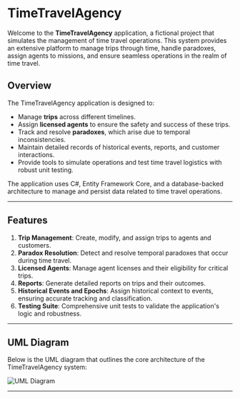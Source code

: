 # TimeTravelAgency

Welcome to the **TimeTravelAgency** application, a fictional project that simulates the management of time travel operations. This system provides an extensive platform to manage trips through time, handle paradoxes, assign agents to missions, and ensure seamless operations in the realm of time travel.

## Overview

The TimeTravelAgency application is designed to:
- Manage **trips** across different timelines.
- Assign **licensed agents** to ensure the safety and success of these trips.
- Track and resolve **paradoxes**, which arise due to temporal inconsistencies.
- Maintain detailed records of historical events, reports, and customer interactions.
- Provide tools to simulate operations and test time travel logistics with robust unit testing.

The application uses C#, Entity Framework Core, and a database-backed architecture to manage and persist data related to time travel operations.

---

## Features

1. **Trip Management**: Create, modify, and assign trips to agents and customers.
2. **Paradox Resolution**: Detect and resolve temporal paradoxes that occur during time travel.
3. **Licensed Agents**: Manage agent licenses and their eligibility for critical trips.
4. **Reports**: Generate detailed reports on trips and their outcomes.
5. **Historical Events and Epochs**: Assign historical context to events, ensuring accurate tracking and classification.
6. **Testing Suite**: Comprehensive unit tests to validate the application's logic and robustness.

---

## UML Diagram

Below is the UML diagram that outlines the core architecture of the TimeTravelAgency system:

![UML Diagram]([https://www.plantuml.com/plantuml/png/jLRDSjis4BxhAN1KfjRatadjo8hZUiQELLkJdjV0si8413W0ADlJzjqBB9SaeCe_ELG7Sd--nIvsFu3w72Bus3Lc9Ws48DP9qrAtOAFuQoRIxnUXatoXM3dljA87wo5wRH_4L-r3jD1WRRw4ole58cvqWoHStvzg7xVikhX1KDVMFA-SCIYZTlRJnklsMEHdc35ivrBwfLBPECyF4TFZ0tlld3FY1XktmqE0HH_-7OnM45-0X0XHIrggJtszGs-0aHXqY6bdMJaYlx3ukA7uVsRSn5KNeclGSmSNGpVE6j26JRcfQvUUeTpPTusForr2mPr1oZx_iBVp6zmbq9oNzAGLkPSFM8okxUwCbfJijaMfmUW0kRTv2gzq_WPRv-EnwD-X8C9Pw-HsP0DfUqkJRPWNX6ShnGR23t6ByG1mcG7pNCx6mmvDhb-cKcp4foXa_wxc-wVN4Vl2Fj8in1P1eUTnH9eCEKxwU1kB_bngYJQWglf4EsFFjwwvGxzFM7QUFRNQK_7PKv5o1SQYESnB0gozanZ26ZmezpJdjsZxTmMzTMQ7Bm6dlLo1XGVq_yD1hGXRcTPRPxb7xpkvp7VfR8XKuHKyBHlNsTYNhwhpJQrRUHoEvpW0bOGBcrAPItsFHtjpDALsnBMUq0o-GOh-JTZEcA77TUmL_42IHZDHidS2BKXrcv8VHnCrp25g78btKdhbTTGIY3XKIXO6uyIabpPysxNv892nO0R5lKcB-agk6bmFVSDzB8Pq6o5seH2dP7MfG-RQMcjJx8ceWaWZOuKQc3_2MEVtQypaqtGiMC3m2dYuo8_58FNegHBq5inuDm-e-I08oSA7Go7ygVgvA4f4_IWf-jhwxmO7kKNLcRsJP_4noo_MykOzLNESMVaEFkS5q7PDGJAENigeTqZYoZMjmOYgry1AD0RLbBp_NewVOk8_ysOnZdKKwWysdLaRsJXqXEydjOnbbbpsJzt4lzDNgxATL1dt3kUqzA4pidz4g6a3X1HwpFPNFiVO_ncZeHT3ut6-RqiCvY5LMetOFBTOodLBsF45WqpLv2FuzeQO97LIhlh2_j5XXopp1vWq-iAgAfWhuj1p3rPzXRX5pquodpeNG_JGbiQrHuKXQalNFtiuwRtpJMLEASi_sP_-Namq_8-7fvgVRAZlJMe3sSipDXjflLWS3mVWL_6O81XuCV8GQITFjJOXkEW4aM15spVmOyZDEu3EkHFqeTCgpFWg9aUnhUHlo5CZE7HmPPNiZ1bTwlHvSbOL98WEb1iLGweDR65QjhnHA6p6kB8MkBz76KFbOdaAhTmLZMXTc7r6gxh6_0i0](https://www.plantuml.com/plantuml/png/hLTVRo8t47_dK_YHqu7wNbt94Iv9aPA31je-E_O0LhpsolP2ehRVlRkpi-2XcmITceVrUERd-Jys-HgJ3Aagx41P6QDOrZkZJ2bT4dyDHFttMPYQdclQt5L6uuVsCGNZjkBMX9YSB82pxoNZVfC9rgO091QRQnFIZaJpHv1wuUphp5iBAXdllgo3AIUY-SO1mVQ-DZ_Lkc4Ecuz8zUSJIP-yj-8H2h-7Fi2uFVw7j4RBz0Oa9fcCGbMjwSKUWfM4X6XYgYDhDYE1B0U7DPx_Pq19d5Kn-G82PN3SPUEcaCQsB4pgqjVVc4Ts1sbnSB-NoXTa90u_vO0_Wqdm27i3Xo5f3RZhKDCOpTQjVN-2PZjGpuigBJPCdZi_tK9M-x9wiaQXjwiIb97MHDaKfodZEwLxXDA7D17j6hDEkYczsXtR2NTdgf7N5Lp6LwV4MiPdiOBK0vmsW67ZpZh8FTZ6VrMxuXAy9A7QDMyGoY4wDiHYYXr83O7gcR2qABXgpxkKvUVUA70HDCiJHaQIxrNn1E6yuqbuyrAQWCut4jRLCsaTsBww4M0Pl88Own6LshyCQHLbkpBeojizl07COdcGJcuX_F-JpZgUivOxxoX7buq-3OpoBYRqy46-J0jVkTIwhtilYEdsuDAmBPBSOWav04Kq9nbi97gJJxSA0c-3BouuXenPWEwcERQ2hecvguEszsO3exEEilbkH5cxGitVPNtw5-4gQvblCr-K5XBqzmvN_o2V0QcEZVF3Gp7eHjRCerCVsxu-7eaBvsyMJ39AOfUZAmtHCK-klvMJLLKsKpjjwqcDaUkaV1EBv-F74frD2shwU5JOEyTApGTXJOQoTbabcQgOaPanvdndcNFvxdJsIh13k4CcGtMtmH56UrhVcrQwOIQ228ZlWBlNSI8wgaMVF87Wf3qEQeSQTeHGH7pgEqAJUj4fReYUrNPXpseFcDwFTX41bpV1cEbynjxp_08mgVtuWcUpGQrxmMmr2i1LHTQ9T7ggaja3ajsjezkTT0gi1NqoJeca7q7vn8pvn90m9XaY_yNqApxCd3ThdsHYib4ZNbVo8v4PwLZpp3A6sJ5mWv_1-JJVGMfe-l6KfPcwu9AxWKV6U5SijBDR95FTCynybdb4dtya8cgfoq8YC3KAst74-hM4dEOf8S4tYAhsfhahFWw86fKR9Q_dxhSAAY2QVZtX3dyUQNQOFAAZTq4wVIlJ3W89aNtjVOefo39dBWDeYCauV0v9GaOtFXICNPlC_yNwylVurAx_aL1LyTio-0MFQK1-FkU3O_kFnvDk27yMXne2aGiRU2rIqWc9_pU8v5jpAAQsFfvbrX51OP6EiatnJx59BqVdvhQLqN50hqekA90LCIxa4-OeqjUl9o7JNqDCHCsW2SBSsybCRNQhuR41uN9Vv6O3AaKc8ZexcejP6w5UEVWAJbU5_HS0))

---
